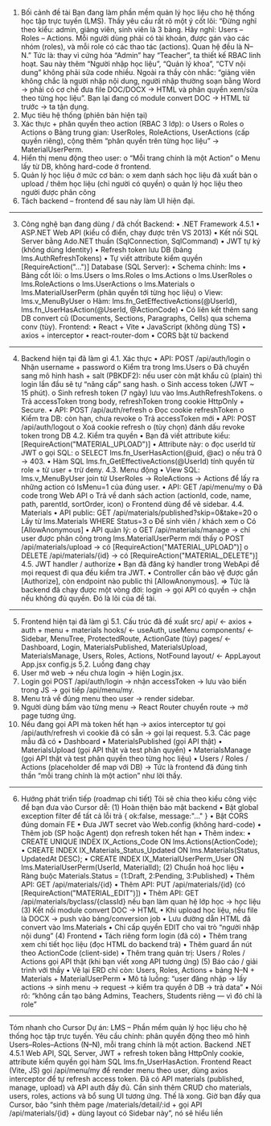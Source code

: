 1. Bối cảnh đề tài
Bạn đang làm phần mềm quản lý học liệu cho hệ thống học tập trực tuyến (LMS). Thầy yêu cầu rất rõ một ý cốt lõi:
“Đừng nghĩ theo kiểu: admin, giảng viên, sinh viên là 3 bảng. Hãy nghĩ: Users – Roles – Actions. Mỗi người dùng phải có tài khoản, được gán vào các nhóm (roles), và mỗi role có các thao tác (actions). Quan hệ đều là N–N.”
Tức là: thay vì cứng hóa “Admin” hay “Teacher”, ta thiết kế RBAC linh hoạt. Sau này thêm “Người nhập học liệu”, “Quản lý khoa”, “CTV nội dung” không phải sửa code nhiều.
Ngoài ra thầy còn nhắc: “giảng viên không chắc là người nhập nội dung, người nhập thường soạn bằng Word → phải có cơ chế đưa file DOC/DOCX → HTML và phân quyền xem/sửa theo từng học liệu”. Bạn lại đang có module convert DOC → HTML từ trước → ta tận dụng.
2. Mục tiêu hệ thống (phiên bản hiện tại)
1.	Xác thực + phân quyền theo action (RBAC 3 lớp):
o	Users
o	Roles
o	Actions
o	Bảng trung gian: UserRoles, RoleActions, UserActions (cấp quyền riêng), cộng thêm “phân quyền trên từng học liệu” → MaterialUserPerm.
2.	Hiển thị menu động theo user:
o	“Mỗi trang chính là một Action”
o	Menu lấy từ DB, không hard-code ở frontend.
3.	Quản lý học liệu ở mức cơ bản:
o	xem danh sách học liệu đã xuất bản
o	upload / thêm học liệu (chỉ người có quyền)
o	quản lý học liệu theo người được phân công
4.	Tách backend – frontend để sau này làm UI hiện đại.
________________________________________
3. Công nghệ bạn đang dùng / đã chốt
Backend:
•	.NET Framework 4.5.1
•	ASP.NET Web API (kiểu cổ điển, chạy được trên VS 2013)
•	Kết nối SQL Server bằng Ado.NET thuần (SqlConnection, SqlCommand)
•	JWT tự ký (không dùng Identity)
•	Refresh token lưu DB (bảng lms.AuthRefreshTokens)
•	Tự viết attribute kiểm quyền [RequireAction("...")]
Database (SQL Server):
•	Schema chính: lms
•	Bảng cốt lõi:
o	lms.Users
o	lms.Roles
o	lms.Actions
o	lms.UserRoles
o	lms.RoleActions
o	lms.UserActions
o	lms.Materials
o	lms.MaterialUserPerm (phân quyền tới từng học liệu)
o	View: lms.v_MenuByUser
o	Hàm: lms.fn_GetEffectiveActions(@UserId), lms.fn_UserHasAction(@UserId, @ActionCode)
•	Có liên kết thêm sang DB convert cũ (Documents, Sections, Paragraphs, Cells) qua schema conv (tùy).
Frontend:
•	React + Vite
•	JavaScript (không dùng TS)
•	axios + interceptor
•	react-router-dom
•	CORS bật từ backend
________________________________________
4. Backend hiện tại đã làm gì
4.1. Xác thực
•	API: POST /api/auth/login
o	Nhận username + password
o	Kiểm tra trong lms.Users
o	Đã chuyển sang mô hình hash + salt (PBKDF2): nếu user còn mật khẩu cũ (plain) thì login lần đầu sẽ tự “nâng cấp” sang hash.
o	Sinh access token (JWT ~ 15 phút).
o	Sinh refresh token (7 ngày) lưu vào lms.AuthRefreshTokens.
o	Trả accessToken trong body, refreshToken trong cookie HttpOnly + Secure.
•	API: POST /api/auth/refresh
o	Đọc cookie refreshToken
o	Kiểm tra DB: còn hạn, chưa revoke
o	Trả accessToken mới
•	API: POST /api/auth/logout
o	Xoá cookie refresh
o	(tùy chọn) đánh dấu revoke token trong DB
4.2. Kiểm tra quyền
•	Bạn đã viết attribute kiểu:
[RequireAction("MATERIAL_UPLOAD")]
•	Attribute này:
o	đọc userId từ JWT
o	gọi SQL:
o	SELECT lms.fn_UserHasAction(@uid, @ac)
o	nếu trả 0 → 403.
•	Hàm SQL lms.fn_GetEffectiveActions(@UserId) tính quyền từ role + từ user + trừ deny.
4.3. Menu động
•	View SQL: lms.v_MenuByUser join từ UserRoles → RoleActions → Actions để lấy ra những action có IsMenu=1 của đúng user.
•	API: GET /api/menu/my
o	Đã code trong Web API
o	Trả về danh sách action (actionId, code, name, path, parentId, sortOrder, icon)
o	Frontend dùng để vẽ sidebar.
4.4. Materials
•	API public: GET /api/materials/published?skip=0&take=20
o	Lấy từ lms.Materials WHERE Status=3
o	Để sinh viên / khách xem
o	Có [AllowAnonymous]
•	API quản lý:
o	GET /api/materials/manage → chỉ user được phân công trong lms.MaterialUserPerm mới thấy
o	POST /api/materials/upload → có [RequireAction("MATERIAL_UPLOAD")]
o	DELETE /api/materials/{id} → có [RequireAction("MATERIAL_DELETE")]
4.5. JWT handler / authorize
•	Bạn đã đăng ký handler trong WebApi để mọi request đi qua đều kiểm tra JWT.
•	Controller cần bảo vệ được gắn [Authorize], còn endpoint nào public thì [AllowAnonymous].
=> Tức là backend đã chạy được một vòng đời: login → gọi API có quyền → chặn nếu không đủ quyền. Đó là lõi của đề tài.
________________________________________
5. Frontend hiện tại đã làm gì
5.1. Cấu trúc đã đề xuất
src/
  api/          ← axios + auth + menu + materials
  hooks/        ← useAuth, useMenu
  components/   ← Sidebar, MenuTree, ProtectedRoute, ActionGate (tùy)
  pages/        ← Dashboard, Login, MaterialsPublished, MaterialsUpload, MaterialsManage, Users, Roles, Actions, NotFound
  layout/       ← AppLayout
  App.jsx
  config.js
5.2. Luồng đang chạy
1.	User mở web → nếu chưa login → hiện Login.jsx.
2.	Login gọi POST /api/auth/login → nhận accessToken → lưu vào biến trong JS → gọi tiếp /api/menu/my.
3.	Menu trả về đúng menu theo user → render sidebar.
4.	Người dùng bấm vào từng menu → React Router chuyển route → mở page tương ứng.
5.	Nếu đang gọi API mà token hết hạn → axios interceptor tự gọi /api/auth/refresh vì cookie đã có sẵn → gọi lại request.
5.3. Các page mẫu đã có
•	Dashboard
•	MaterialsPublished (gọi API thật)
•	MaterialsUpload (gọi API thật và test phân quyền)
•	MaterialsManage (gọi API thật và test phân quyền theo từng học liệu)
•	Users / Roles / Actions (placeholder để map với DB)
→ Tức là frontend đã đúng tinh thần “mỗi trang chính là một action” như lời thầy.
________________________________________
6. Hướng phát triển tiếp (roadmap chi tiết)
Tôi sẽ chia theo kiểu công việc để bạn đưa vào Cursor dễ:
(1) Hoàn thiện bảo mật backend
•	Bật global exception filter để tất cả lỗi trả { ok:false, message:"..." }
•	Bật CORS đúng domain FE
•	Đưa JWT secret vào Web.config (không hard-code)
•	Thêm job (SP hoặc Agent) dọn refresh token hết hạn
•	Thêm index:
•	CREATE UNIQUE INDEX IX_Actions_Code ON lms.Actions(ActionCode);
•	CREATE INDEX IX_Materials_Status_Updated ON lms.Materials(Status, UpdatedAt DESC);
•	CREATE INDEX IX_MaterialUserPerm_User ON lms.MaterialUserPerm(UserId, MaterialId);
(2) Chuẩn hoá học liệu
•	Ràng buộc Materials.Status = (1:Draft, 2:Pending, 3:Published)
•	Thêm API: GET /api/materials/{id}
•	Thêm API: PUT /api/materials/{id} (có [RequireAction("MATERIAL_EDIT")])
•	Thêm API: GET /api/materials/byclass/{classId} nếu bạn làm quan hệ lớp học → học liệu
(3) Kết nối module convert DOC → HTML
•	Khi upload học liệu, nếu file là DOCX → push vào bảng/conversion job
•	Lưu đường dẫn HTML đã convert vào lms.Materials
•	Chỉ cấp quyền EDIT cho vai trò “người nhập nội dung”
(4) Frontend
•	Tách riêng form login (đã có)
•	Thêm trang xem chi tiết học liệu (đọc HTML do backend trả)
•	Thêm guard ẩn nút theo ActionCode (client-side)
•	Thêm trang quản trị: Users / Roles / Actions gọi API thật (khi bạn viết xong API tương ứng)
(5) Báo cáo / giải trình với thầy
•	Vẽ lại ERD chỉ còn: Users, Roles, Actions + bảng N–N + Materials + MaterialUserPerm
•	Mô tả luồng: “user đăng nhập → lấy actions → sinh menu → request → kiểm tra quyền ở DB → trả data”
•	Nói rõ: “không cần tạo bảng Admins, Teachers, Students riêng — vì đó chỉ là role”
________________________________________
Tóm nhanh cho Cursor
Dự án: LMS – Phần mềm quản lý học liệu cho hệ thống học tập trực tuyến.
Yêu cầu chính: phân quyền động theo mô hình Users–Roles–Actions (N–N), mỗi trang chính là một action. Backend .NET 4.5.1 Web API, SQL Server, JWT + refresh token bằng HttpOnly cookie, attribute kiểm quyền gọi hàm SQL lms.fn_UserHasAction. Frontend React (Vite, JS) gọi /api/menu/my để render menu theo user, dùng axios interceptor để tự refresh access token. Đã có API materials (published, manage, upload) và API auth đầy đủ. Cần sinh thêm CRUD cho materials, users, roles, actions và bổ sung UI tương ứng.
Thế là xong. Giờ bạn đẩy qua Cursor, bảo  “sinh thêm page /materials/detail/:id + gọi API /api/materials/{id} + dùng layout có Sidebar này”, nó sẽ hiểu liền


